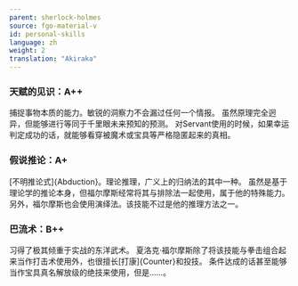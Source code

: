 ```yaml
---
parent: sherlock-holmes
source: fgo-material-v
id: personal-skills
language: zh
weight: 2
translation: "Akiraka"
---
```


### 天赋的见识：A++

捕捉事物本质的能力。敏锐的洞察力不会漏过任何一个情报。
虽然原理完全迥异，但能够进行等同于千里眼未来预知的预测。
对Servant使用的时候，如果幸运判定成功的话，就能够看穿被魔术或宝具等严格隐匿起来的真相。

### 假说推论：A+

[不明推论式]{Abduction}。理论推理，广义上的归纳法的其中一种。
虽然是基于理论学的推论本身，但福尔摩斯经常将其与排除法一起使用，属于他的特殊能力。
另外，福尔摩斯也会使用演绎法。该技能不过是他的推理方法之一。

### 巴流术：B++

习得了极其倾重于实战的东洋武术。
夏洛克·福尔摩斯除了将该技能与拳击组合起来当作打击术使用外，也很擅长[打康]{Counter}和投技。
条件达成的话甚至能够当作宝具真名解放级的绝技来使用，但是……。
